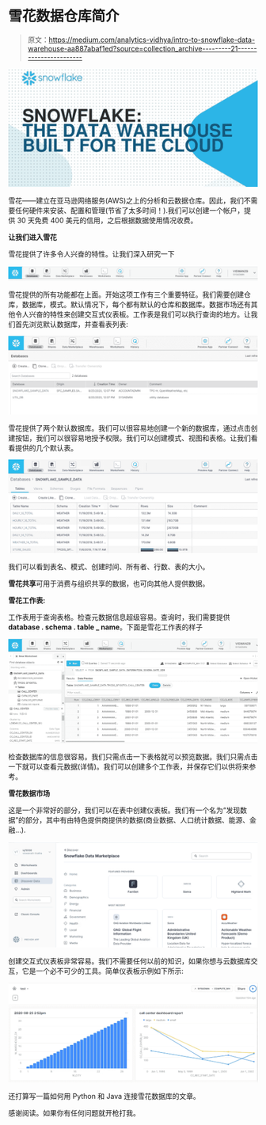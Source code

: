 # 雪花数据仓库简介

> 原文：<https://medium.com/analytics-vidhya/intro-to-snowflake-data-warehouse-aa887abaf1ed?source=collection_archive---------21----------------------->

![](img/ddf292b672a74b69f1a2a0cf1f8ddd8a.png)

雪花——建立在亚马逊网络服务(AWS)之上的分析和云数据仓库。因此，我们不需要任何硬件来安装、配置和管理(节省了太多时间！).我们可以创建一个帐户，提供 30 天免费 400 美元的信用，之后根据数据使用情况收费。

**让我们进入雪花**

雪花提供了许多令人兴奋的特性。让我们深入研究一下

![](img/e426ffc8fc32372ae32399a51abaac67.png)

雪花提供的所有功能都在上面。开始这项工作有三个重要特征。我们需要创建仓库，数据库，模式。默认情况下，每个都有默认的仓库和数据库。数据市场还有其他令人兴奋的特性来创建交互式仪表板。工作表是我们可以执行查询的地方。让我们首先浏览默认数据库，并查看表列表:

![](img/2c2f12225f5804ad114d64d46c0bfefd.png)

雪花提供了两个默认数据库。我们可以很容易地创建一个新的数据库，通过点击创建按钮，我们可以很容易地授予权限。我们可以创建模式、视图和表格。让我们看看提供的几个默认表。

![](img/6322856175d01d3b499c42910d32b187.png)

我们可以看到表名、模式、创建时间、所有者、行数、表的大小。

**雪花共享**可用于消费与组织共享的数据，也可向其他人提供数据。

**雪花工作表:**

工作表用于查询表格。检查元数据信息超级容易。查询时，我们需要提供**database . schema . table _ name**。下面是雪花工作表的样子

![](img/361c48b1da8ba37aad99232421245603.png)

检查数据库的信息很容易。我们只需点击一下表格就可以预览数据。我们只需点击一下就可以查看元数据(详情)。我们可以创建多个工作表，并保存它们以供将来参考。

**雪花数据市场**

这是一个非常好的部分，我们可以在表中创建仪表板。我们有一个名为“发现数据”的部分，其中有由特色提供商提供的数据(商业数据、人口统计数据、能源、金融…).

![](img/e5987bc15accea9b4f282f490c6f9fad.png)

创建交互式仪表板非常容易。我们不需要任何以前的知识，如果你想与云数据库交互，它是一个必不可少的工具。简单仪表板示例如下所示:

![](img/b25bbe82d4e90221f85ba53895c1c89e.png)

还打算写一篇如何用 Python 和 Java 连接雪花数据库的文章。

感谢阅读。如果你有任何问题就开枪打我。